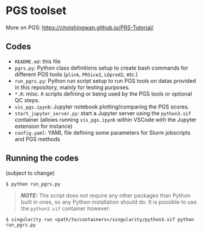 # PGS toolset

More on PGS: https://choishingwan.github.io/PRS-Tutorial/

## Codes

- ``README.md``: this file
- ``pgrs.py``: Python class definitions setup to create bash commands for different PGS tools (``plink``, ``PRSice2``, ``LDpred2``, etc.)
- ``run_pgrs.py``: Python run script setup to run PGS tools on datas provided in this repository, mainly for testing purposes.
- ``*.R``: misc. ``R`` scripts defining or being used by the PGS tools or optional QC steps. 
- ``vis_pgs.ipynb``: Jupyter notebook plotting/comparing the PGS scores.
- ``start_jupyter_server.py``: start a Jupyter server using the ``python3.sif`` container (allows running ``vis_pgs.ipynb`` within VSCode with the Jupyter extension for instance)
- ``config.yaml``: YAML file defining some parameters for Slurm jobscripts and PGS methods

## Running the codes

(subject to change)

```
$ python run_pgrs.py
```

> **_NOTE:_**  The script does not require any other packages than Python built in ones, so any Python installation should do. 
It is possible to use the ``python3.sif`` container however:
```
$ singularity run <path/to/containers>/singularity/python3.sif python run_pgrs.py
```